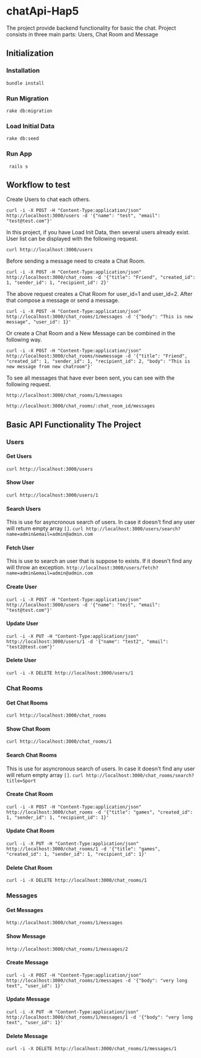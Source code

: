 # chatApi-Hap5

The project provide backend functionality for basic the chat. Project consists in three main parts: Users, Chat Room and Message

## Initialization

### Installation
```bundle install```

### Run Migration
```rake db:migration```

### Load Initial Data
```rake db:seed```

### Run App
``` rails s```

## Workflow to test
Create Users to chat each others.

```curl -i -X POST -H "Content-Type:application/json" http://localhost:3000/users -d '{"name": "test", "email": "test@test.com"}'``` 

In this project, if you have Load Init Data, then several users already exist. User list can be displayed with the following request.

```curl http://localhost:3000/users```

Before sending a message need to create a Chat Room.

```curl -i -X POST -H "Content-Type:application/json" http://localhost:3000/chat_rooms -d '{"title": "Friend", "created_id": 1, "sender_id": 1, "recipient_id": 2}'``` 

The above request creates a Chat Room for user_id=1 and user_id=2. After that compose a message or send a message.

```curl -i -X POST -H "Content-Type:application/json" http://localhost:3000/chat_rooms/1/messages -d '{"body": "This is new message", "user_id": 1}'```

Or create a Chat Room and a New Message can be combined in the following way.

```curl -i -X POST -H "Content-Type:application/json" http://localhost:3000/chat_rooms/newmessage -d '{"title": "Friend", "created_id": 1, "sender_id": 1, "recipient_id": 2, "body": "This is new message from new chatroom"}'``` 

To see all messages that have ever been sent, you can see with the following request.

```http://localhost:3000/chat_rooms/1/messages```

```http://localhost:3000/chat_rooms/:chat_room_id/messages```

## Basic API Functionality The Project

### Users

#### Get Users
```curl http://localhost:3000/users```

#### Show User
```curl http://localhost:3000/users/1```

#### Search Users
This is use for asyncronous search of users. In case it doesn't find any user will return empty array `[]`.
```curl http://localhost:3000/users/search?name=admin&email=admin@admin.com```

#### Fetch User
This is use to search an user that is suppose to exists. If it doesn't find any will throw an exception.
```http://localhost:3000/users/fetch?name=admin&email=admin@admin.com```

#### Create User
```curl -i -X POST -H "Content-Type:application/json" http://localhost:3000/users -d '{"name": "test", "email": "test@test.com"}'``` 

#### Update User
```curl -i -X PUT -H "Content-Type:application/json" http://localhost:3000/users/1 -d '{"name": "test2", "email": "test2@test.com"}'``` 

#### Delete User
```curl -i -X DELETE http://localhost:3000/users/1``` 

### Chat Rooms

#### Get Chat Rooms
```curl http://localhost:3000/chat_rooms```

#### Show Chat Room
```curl http://localhost:3000/chat_rooms/1```

#### Search Chat Rooms
This is use for asyncronous search of users. In case it doesn't find any user will return empty array `[]`.
```curl http://localhost:3000/chat_rooms/search?title=Sport```

#### Create Chat Room
```curl -i -X POST -H "Content-Type:application/json" http://localhost:3000/chat_rooms -d '{"title": "games", "created_id": 1, "sender_id": 1, "recipient_id": 1}'``` 

#### Update Chat Room
```curl -i -X PUT -H "Content-Type:application/json" http://localhost:3000/chat_rooms/1 -d '{"title": "games", "created_id": 1, "sender_id": 1, "recipient_id": 1}'``` 

#### Delete Chat Room
```curl -i -X DELETE http://localhost:3000/chat_rooms/1``` 

### Messages

#### Get Messages
```http://localhost:3000/chat_rooms/1/messages```

#### Show Message
```http://localhost:3000/chat_rooms/1/messages/2```

#### Create Message
```curl -i -X POST -H "Content-Type:application/json" http://localhost:3000/chat_rooms/1/messages -d '{"body": "very long text", "user_id": 1}'``` 

#### Update Message
```curl -i -X PUT -H "Content-Type:application/json" http://localhost:3000/chat_rooms/1/messages/1 -d '{"body": "very long text", "user_id": 1}'``` 

#### Delete Message
```curl -i -X DELETE http://localhost:3000/chat_rooms/1/messages/1``` 
